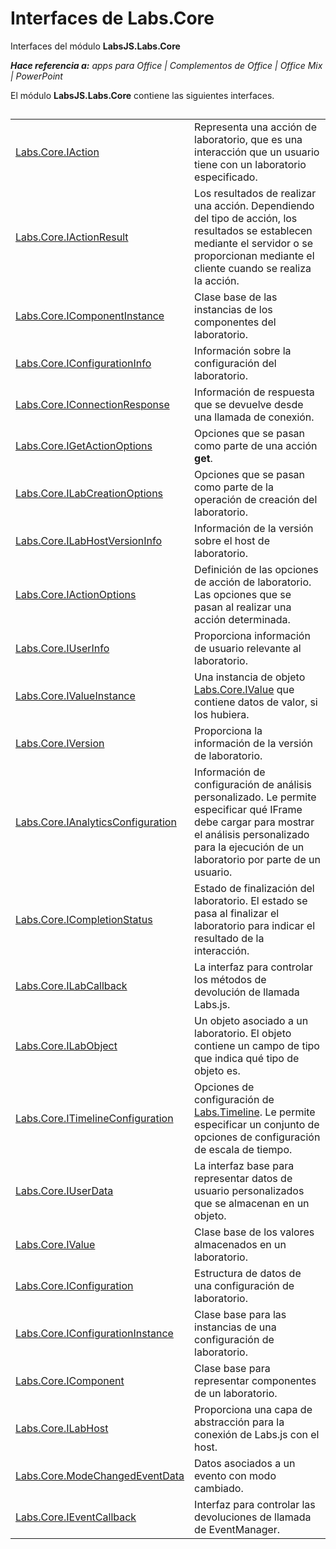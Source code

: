 
# <a name="labs.core-interfaces"></a>Interfaces de Labs.Core
Interfaces del módulo **LabsJS.Labs.Core**

 _**Hace referencia a:** apps para Office | Complementos de Office | Office Mix | PowerPoint_

El módulo **LabsJS.Labs.Core** contiene las siguientes interfaces.

## 


|||
|:-----|:-----|
|[Labs.Core.IAction](../../reference/office-mix/labs.core.iaction.md)|Representa una acción de laboratorio, que es una interacción que un usuario tiene con un laboratorio especificado.|
|[Labs.Core.IActionResult](../../reference/office-mix/labs.core.iactionresult.md)|Los resultados de realizar una acción. Dependiendo del tipo de acción, los resultados se establecen mediante el servidor o se proporcionan mediante el cliente cuando se realiza la acción.|
|[Labs.Core.IComponentInstance](../../reference/office-mix/labs.core.icomponentinstance.md)|Clase base de las instancias de los componentes del laboratorio.|
|[Labs.Core.IConfigurationInfo](../../reference/office-mix/labs.core.iconfigurationinfo.md)|Información sobre la configuración del laboratorio.|
|[Labs.Core.IConnectionResponse](../../reference/office-mix/labs.core.iconnectionresponse.md)|Información de respuesta que se devuelve desde una llamada de conexión.|
|[Labs.Core.IGetActionOptions](../../reference/office-mix/labs.core.igetactionoptions.md)|Opciones que se pasan como parte de una acción **get**.|
|[Labs.Core.ILabCreationOptions](../../reference/office-mix/labs.core.ilabcreationoptions.md)|Opciones que se pasan como parte de la operación de creación del laboratorio.|
|[Labs.Core.ILabHostVersionInfo](../../reference/office-mix/labs.core.ilabhostversioninfo.md)|Información de la versión sobre el host de laboratorio.|
|[Labs.Core.IActionOptions](../../reference/office-mix/labs.core.iactionoptions.md)|Definición de las opciones de acción de laboratorio. Las opciones que se pasan al realizar una acción determinada.|
|[Labs.Core.IUserInfo](../../reference/office-mix/labs.core.iuserinfo.md)|Proporciona información de usuario relevante al laboratorio.|
|[Labs.Core.IValueInstance](../../reference/office-mix/labs.core.ivalueinstance.md)|Una instancia de objeto [Labs.Core.IValue](../../reference/office-mix/labs.core.ivalue.md) que contiene datos de valor, si los hubiera.|
|[Labs.Core.IVersion](../../reference/office-mix/labs.core.iversion.md)|Proporciona la información de la versión de laboratorio.|
|[Labs.Core.IAnalyticsConfiguration](../../reference/office-mix/labs.core.ianalyticsconfiguration.md)|Información de configuración de análisis personalizado. Le permite especificar qué IFrame debe cargar para mostrar el análisis personalizado para la ejecución de un laboratorio por parte de un usuario.|
|[Labs.Core.ICompletionStatus](../../reference/office-mix/labs.core.icompletionstatus.md)|Estado de finalización del laboratorio. El estado se pasa al finalizar el laboratorio para indicar el resultado de la interacción.|
|[Labs.Core.ILabCallback](../../reference/office-mix/labs.core.ilabcallback.md)|La interfaz para controlar los métodos de devolución de llamada Labs.js.|
|[Labs.Core.ILabObject](../../reference/office-mix/labs.core.ilabobject.md)|Un objeto asociado a un laboratorio. El objeto contiene un campo de tipo que indica qué tipo de objeto es.|
|[Labs.Core.ITimelineConfiguration](../../reference/office-mix/labs.core.itimelineconfiguration.md)|Opciones de configuración de [Labs.Timeline](../../reference/office-mix/labs.timeline.md). Le permite especificar un conjunto de opciones de configuración de escala de tiempo.|
|[Labs.Core.IUserData](../../reference/office-mix/labs.core.iuserdata.md)|La interfaz base para representar datos de usuario personalizados que se almacenan en un objeto.|
|[Labs.Core.IValue](../../reference/office-mix/labs.core.ivalue.md)|Clase base de los valores almacenados en un laboratorio.|
|[Labs.Core.IConfiguration](../../reference/office-mix/labs.core.iconfiguration.md)|Estructura de datos de una configuración de laboratorio.|
|[Labs.Core.IConfigurationInstance](../../reference/office-mix/labs.core.iconfigurationinstance.md)|Clase base para las instancias de una configuración de laboratorio.|
|[Labs.Core.IComponent](../../reference/office-mix/labs.core.icomponent.md)|Clase base para representar componentes de un laboratorio.|
|[Labs.Core.ILabHost](../../reference/office-mix/labs.core.ilabhost.md)|Proporciona una capa de abstracción para la conexión de Labs.js con el host.|
|[Labs.Core.ModeChangedEventData](../../reference/office-mix/labs.core.modechangedeventdata.md)|Datos asociados a un evento con modo cambiado.|
|[Labs.Core.IEventCallback](../../reference/office-mix/labs.core.ieventcallback.md)|Interfaz para controlar las devoluciones de llamada de EventManager.|
